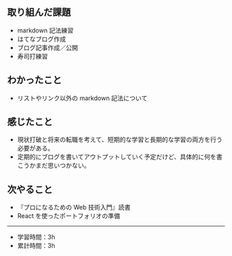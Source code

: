 ## 取り組んだ課題

- markdown 記法練習
- はてなブログ作成
- ブログ記事作成／公開
- 寿司打練習

## わかったこと

- リストやリンク以外の markdown 記法について

## 感じたこと

- 現状打破と将来の転職を考えて、短期的な学習と長期的な学習の両方を行う必要がある。
- 定期的にブログを書いてアウトプットしていく予定だけど、具体的に何を書こうかまだ思いつかない。

## 次やること

- 『プロになるための Web 技術入門』読書
- React を使ったポートフォリオの準備

---

- 学習時間：3h
- 累計時間：3h
